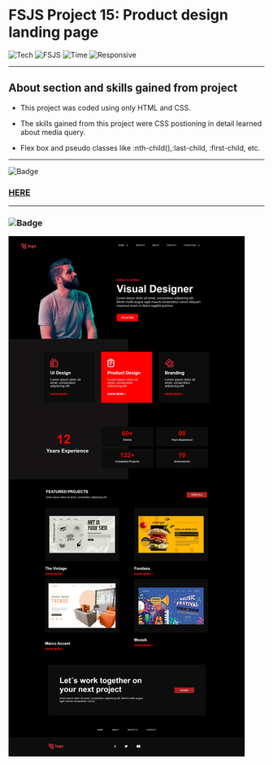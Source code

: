 # FSJS Project 15: Product design landing page


![Tech](https://img.shields.io/badge/HTML-CSS-blue)
![FSJS](https://img.shields.io/badge/FSJS%20Bootcamp-Hitesh%20Choudhary-orange)
![Time](https://img.shields.io/badge/TIME%20TAKEN-4%20Hrs-red)
![Responsive](https://img.shields.io/badge/Mobile%20Responsive%20-Yes-brightgreen)

***

## About section and skills gained from project
- This project was coded using only HTML and CSS. 

- The skills gained from this project were CSS postioning in detail learned about media query.

- Flex box and pseudo classes like :nth-child(),:last-child, :first-child, etc.

***


![Badge](https://img.shields.io/badge/PROJECT%20LINK-BELOW-lightgrey) 
### [HERE](https://project-link-15.netlify.app/)

***

### ![Badge](https://img.shields.io/badge/FINAL-OUTPUT-yellow)

![Output](./final%20output/final%20output.jpeg)










